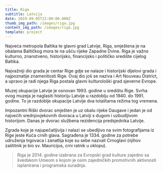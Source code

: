 ```yaml
---
title: Riga
subtitle: Latvija
date: 2019-09-05T22:00:00.000Z
thumb_img_path: /images/riga.jpg
content_img_path: /images/riga.jpg
template: project
---
```

Najveća metropola Baltika te glavni grad Latvije, Riga, smještena je na obalama Baltičkog mora te na ušću rijeke Zapadne Dvine. Riga je važno kulturno, znanstveno, historijsko, financijsko i političko središte cijelog Baltika.

Najvažniji dio grada je centar Rige gdje se nalaze i historijski dijelovi grada i najpoznatije znamenitosti Rige. Ovaj dio još se naziva i Art Nouveau District, a upravo je radi njega Riga postala glavni kulturološki grad sjeverne Evrope.

Muzej okupacije Latvije je osnovan 1993. godine u središtu Rige. Svrha ovog muzeja je naglasiti historiju Latvije u razdoblju od 1940. do 1991. godine. To je razdoblje okupacije Latvije dva totalitarna režima tog vremena.

Impozantni Riški dvorac smješten je uz obalu rijeke Daugave i jedan je od najvećih srednjovjekovnih dvoraca u Latviji s dugom i uzbudljivom historijom. Danas je dvorac službena rezidencija predsjednika Latvije.

Zgrada koje je najupečatljivija i nalazi se ubedljivo na svim fotografijama iz Rige jeste Kuća crnih glava. Sagrađena je 1334. godine za potrebe udruženja trgovaca i zanatlija koje su sebe nazvali Crnoglavi (njihov zaštitnik je bio sv. Mauricijus, crni ratnik u oklopu).

> Riga je 2014. godine izabrana za Evropski grad kulture zajedno sa švedskom Umeom s kojom je osim zajedničkih promotivnih aktivnosti isplanirana i programska suradnja.
